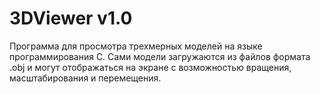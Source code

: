 # 3DViewer v1.0

Программа для просмотра трехмерных моделей на языке программирования C. Сами модели  загружаются из файлов формата .obj и могут отображаться на экране с возможностью вращения, масштабирования и перемещения.